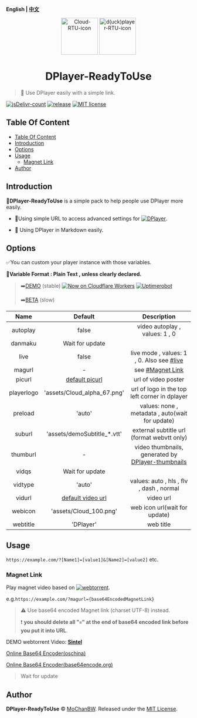 <b>English | [中文](./README_zh.md)</b>

<p align="center">
<img src="https://cdn.jsdelivr.net/gh/MoChanBW/DPlayer-ReadyToUse/assets/Cloud_100.png" alt="Cloud-RTU-icon" width="100" >
<img src="https://cdn.jsdelivr.net/gh/MoChanBW/DPlayer-ReadyToUse/assets/anime_character_psyduck.png" alt="d(uck)player-RTU-icon" width="100" ></p>
<h1 align="center">DPlayer-ReadyToUse</h1>

> :dart: Use DPlayer easily with a simple link.

  [![jsDelivr-count](https://img.shields.io/jsdelivr/gh/hm/MoChanBW/DPlayer-ReadyToUse?color=%23e84d3d&logo=jsDelivr&style=flat-square)](https://www.jsdelivr.com/package/gh/MoChanBW/DPlayer-ReadyToUse) [![release](https://img.shields.io/github/v/release/MoChanBW/DPlayer-ReadyToUse?include_prereleases&style=flat-square&logo=Github)](https://github.com/MoChanBW/DPlayer-ReadyToUse/releases/) [![MIT license](https://img.shields.io/github/license/MoChanBW/DPlayer-ReadyToUse?style=flat-square)](https://github.com/MoChanBW/DPlayer-ReadyToUse/blob/master/LICENSE)

## Table Of Content

- [Table Of Content](#table-of-content)
- [Introduction](#introduction)
- [Options](#options)
- [Usage](#usage)
  - [Magnet Link](#magnet-link)
- [Author](#author)

## Introduction

:balloon:**DPlayer-ReadyToUse** is a simple pack to help people use DPlayer more easily.

* :rocket:Using simple URL to access advanced settings for [![DPlayer](https://img.shields.io/badge/Github-MoePlayer%2FDPlayer-f8b500?logo=Github&style=flat-square)](https://github.com/MoePlayer/DPlayer/).  

* :beginner: Using DPlayer in Markdown easily.
  

## Options

:white_check_mark:You can custom your player instance with those variables.

:pencil:**Variable Format : Plain Text , unless clearly declared.**

> :arrow_right:[DEMO](https://dplayer.mochanbw.cn/demo/) (stable) [![Now on Cloudflare Workers](https://img.shields.io/badge/Now%20on-Cloudflare%20Workers-f38020?logo=cloudflare&logoColor=f38020&style=flat-square)](https://dplayer.mochanbw.cn/demo/) [![Uptimerobot](https://img.shields.io/uptimerobot/status/m784729343-649b372cd0c06203a3e597ca?label=DEMO%20status&logo=statuspage&logoColor=68be8d&style=flat-square)](https://stats.uptimerobot.com/0ABnpI22v2)
>
> :arrow_right:[BETA](https://dplayer.mochanbw.cn/) (slow)

|    Name    |            Default            |                                              Description                                              |
| :--------: | :---------------------------: | :---------------------------------------------------------------------------------------------------: |
|  autoplay  |             false             |                                    video autoplay , values: 1 , 0                                     |
|  danmaku   |        Wait for update        |                                                                                                       |
|    live    |             false             |          live mode , values: 1 , 0. Also see [#live](https://dplayer.js.org/guide.html#live)          |
|   magurl   |               -               |                                   see [#Magnet Link](#magnet-link)                                    |
|   picurl   |   [default picurl][picurl]    |                                          url of video poster                                          |
| playerlogo |  'assets/Cloud_alpha_67.png'  |                             url of logo in the top left corner in dplayer                             |
|  preload   |            'auto'             |                            values: none , metadata , auto(wait for update)                            |
|   suburl   |  'assets/demoSubtitle_*.vtt'  |                              external subtitle url (format webvtt only)                               |
|  thumburl  |               -               | video thumbnails, generated by [DPlayer-thumbnails](https://github.com/MoePlayer/DPlayer-thumbnails/) |
|   vidqs    |        Wait for update        |                                                                                                       |
|  vidtype   |            'auto'             |                               values: auto , hls , flv , dash , normal                                |
|   vidurl   | [default video url][videourl] |                                               video url                                               |
|  webicon   |    'assets/Cloud_100.png'     |                                     web icon url(wait for update)                                     |
|  webtitle  |           'DPlayer'           |                                               web title                                               |

## Usage

`https://example.com/?[Name1]=[value1]&[Name2]=[value2]` etc.

### Magnet Link

Play magnet video based on [![webtorrent](https://img.shields.io/badge/Github-webtorrent%2Fwebtorrent-3eb370?logo=Github&style=flat-square)](https://github.com/webtorrent/webtorrent).

e.g.`https://example.com/?magurl={base64EncodedMagnetLink}`

> :warning: Use base64 encoded Magnet link (charset UTF-8) instead.
>
> :heavy_exclamation_mark: **you should delete all "`=`" at the end of base64 encoded link before you put it into URL**.

DEMO webtorrent Video: **[Sintel](https://dplayer.mochanbw.cn/demo/?magurl=bWFnbmV0Oj94dD11cm46YnRpaDowOGFkYTVhN2E2MTgzYWFlMWUwOWQ4MzFkZjY3NDhkNTY2MDk1YTEwJmRuPVNpbnRlbCZ0cj11ZHAlM2ElMmYlMmZ0cmFja2VyLm9wZW50cmFja3Iub3JnJTNhMTMzNyZ0cj11ZHAlM2ElMmYlMmZleHBsb2RpZS5vcmclM2E2OTY5JnRyPXVkcCUzYSUyZiUyZnRyYWNrZXIuZW1waXJlLWpzLnVzJTNhMTMzNyZ0cj13c3MlM2ElMmYlMmZ0cmFja2VyLmJ0b3JyZW50Lnh5eiZ0cj13c3MlM2ElMmYlMmZ0cmFja2VyLm9wZW53ZWJ0b3JyZW50LmNvbSZ0cj13c3MlM2ElMmYlMmZ0cmFja2VyLmZhc3RjYXN0Lm56JndzPWh0dHBzJTNhJTJmJTJmd2VidG9ycmVudC5pbyUyZnRvcnJlbnRzJTJm)**

[Online Base64 Encoder(oschina)](https://tool.oschina.net/encrypt?type=3)

[Online Base64 Encoder(base64encode.org)](https://www.base64encode.org/)

> Wait for update

## Author

**DPlayer-ReadyToUse** © [MoChanBW](https://github.com/MoChanBW/). Released under the [MIT License](./LICENSE).

[picurl]:https://consumer-img.huawei.com/content/dam/huawei-cbg-site/common/mkt/pdp/phones/p40-pro-plus/images/design/design-intro-e-plus.jpg
[videourl]:https://consumer.huawei.com/content/dam/huawei-cbg-site/common/mkt/pdp/phones/p40-pro-plus/images/intro/tvc/video-e-plus.webm